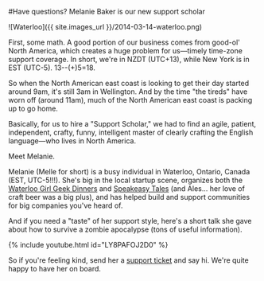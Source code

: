 #Have questions? Melanie Baker is our new support scholar

<!-- excerpt -->

![Waterloo]({{ site.images_url }}/2014-03-14-waterloo.png)

First, some math. A good portion of our business comes from good-ol' North America, which creates a huge problem for us—timely time-zone support coverage. In short, we're in NZDT (UTC+13), while New York is in EST (UTC-5). 13--(+)5=18. 

So when the North American east coast is looking to get their day started around 9am, it's still 3am in Wellington. And by the time "the tireds" have worn off (around 11am), much of the North American east coast is packing up to go home.

Basically, for us to hire a "Support Scholar," we had to find an agile, patient, independent, crafty, funny, intelligent master of clearly crafting the English language—who lives in North America. 

Meet Melanie.

<!-- /excerpt -->

Melanie (Melle for short) is a busy individual in Waterloo, Ontario, Canada (EST, UTC-5!!!). She's big in the local startup scene, organizes both the [Waterloo Girl Geek Dinners](http://www.girlgeekskw.com/) and [Speakeasy Tales](http://www.thespeakeasylive.com/) (and Ales... her love of craft beer was a big plus), and has helped build and support communities for big companies you've heard of.

And if you need a "taste" of her support style, here's a short talk she gave about how to survive a zombie apocalypse (tons of useful information).

{% include youtube.html id="LY8PAFOJ2D0" %}

So if you're feeling kind, send her a [support ticket](https://iwantmyname.com/support) and say hi. We're quite happy to have her on board.